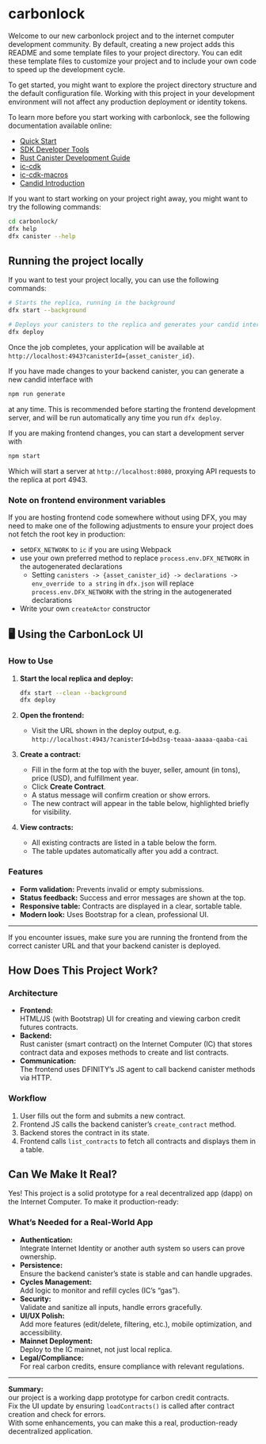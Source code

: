 # carbonlock

Welcome to our new carbonlock project and to the internet computer development community. By default, creating a new project adds this README and some template files to your project directory. You can edit these template files to customize your project and to include your own code to speed up the development cycle.

To get started, you might want to explore the project directory structure and the default configuration file. Working with this project in your development environment will not affect any production deployment or identity tokens.

To learn more before you start working with carbonlock, see the following documentation available online:

- [Quick Start](https://internetcomputer.org/docs/current/developer-docs/setup/deploy-locally)
- [SDK Developer Tools](https://internetcomputer.org/docs/current/developer-docs/setup/install)
- [Rust Canister Development Guide](https://internetcomputer.org/docs/current/developer-docs/backend/rust/)
- [ic-cdk](https://docs.rs/ic-cdk)
- [ic-cdk-macros](https://docs.rs/ic-cdk-macros)
- [Candid Introduction](https://internetcomputer.org/docs/current/developer-docs/backend/candid/)

If you want to start working on your project right away, you might want to try the following commands:

```bash
cd carbonlock/
dfx help
dfx canister --help
```

## Running the project locally

If you want to test your project locally, you can use the following commands:

```bash
# Starts the replica, running in the background
dfx start --background

# Deploys your canisters to the replica and generates your candid interface
dfx deploy
```

Once the job completes, your application will be available at `http://localhost:4943?canisterId={asset_canister_id}`.

If you have made changes to your backend canister, you can generate a new candid interface with

```bash
npm run generate
```

at any time. This is recommended before starting the frontend development server, and will be run automatically any time you run `dfx deploy`.

If you are making frontend changes, you can start a development server with

```bash
npm start
```

Which will start a server at `http://localhost:8080`, proxying API requests to the replica at port 4943.

### Note on frontend environment variables

If you are hosting frontend code somewhere without using DFX, you may need to make one of the following adjustments to ensure your project does not fetch the root key in production:

- set`DFX_NETWORK` to `ic` if you are using Webpack
- use your own preferred method to replace `process.env.DFX_NETWORK` in the autogenerated declarations
  - Setting `canisters -> {asset_canister_id} -> declarations -> env_override to a string` in `dfx.json` will replace `process.env.DFX_NETWORK` with the string in the autogenerated declarations
- Write your own `createActor` constructor

## 🖥️ Using the CarbonLock UI

### How to Use

1. **Start the local replica and deploy:**
   ```bash
   dfx start --clean --background
   dfx deploy
   ```

2. **Open the frontend:**
   - Visit the URL shown in the deploy output, e.g.  
     `http://localhost:4943/?canisterId=bd3sg-teaaa-aaaaa-qaaba-cai`

3. **Create a contract:**
   - Fill in the form at the top with the buyer, seller, amount (in tons), price (USD), and fulfillment year.
   - Click **Create Contract**.
   - A status message will confirm creation or show errors.
   - The new contract will appear in the table below, highlighted briefly for visibility.

4. **View contracts:**
   - All existing contracts are listed in a table below the form.
   - The table updates automatically after you add a contract.

### Features

- **Form validation:** Prevents invalid or empty submissions.
- **Status feedback:** Success and error messages are shown at the top.
- **Responsive table:** Contracts are displayed in a clear, sortable table.
- **Modern look:** Uses Bootstrap for a clean, professional UI.

---

If you encounter issues, make sure you are running the frontend from the correct canister URL and that your backend canister is deployed.

## How Does This Project Work?

### Architecture

- **Frontend:**  
  HTML/JS (with Bootstrap) UI for creating and viewing carbon credit futures contracts.
- **Backend:**  
  Rust canister (smart contract) on the Internet Computer (IC) that stores contract data and exposes methods to create and list contracts.
- **Communication:**  
  The frontend uses DFINITY’s JS agent to call backend canister methods via HTTP.

### Workflow

1. User fills out the form and submits a new contract.
2. Frontend JS calls the backend canister’s `create_contract` method.
3. Backend stores the contract in its state.
4. Frontend calls `list_contracts` to fetch all contracts and displays them in a table.

## Can We Make It Real?

Yes! This project is a solid prototype for a real decentralized app (dapp) on the Internet Computer. To make it production-ready:

### What’s Needed for a Real-World App

- **Authentication:**  
  Integrate Internet Identity or another auth system so users can prove ownership.
- **Persistence:**  
  Ensure the backend canister’s state is stable and can handle upgrades.
- **Cycles Management:**  
  Add logic to monitor and refill cycles (IC’s “gas”).
- **Security:**  
  Validate and sanitize all inputs, handle errors gracefully.
- **UI/UX Polish:**  
  Add more features (edit/delete, filtering, etc.), mobile optimization, and accessibility.
- **Mainnet Deployment:**  
  Deploy to the IC mainnet, not just local replica.
- **Legal/Compliance:**  
  For real carbon credits, ensure compliance with relevant regulations.

---

**Summary:**  
our project is a working dapp prototype for carbon credit contracts.  
Fix the UI update by ensuring `loadContracts()` is called after contract creation and check for errors.  
With some enhancements, you can make this a real, production-ready decentralized application.
